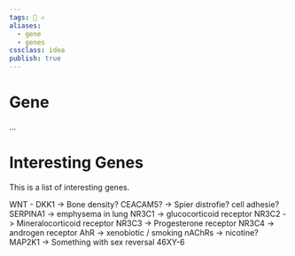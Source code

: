 ```yaml
---
tags: 🏡 ✍️
aliases: 
  - gene
  - genes
cssclass: idea
publish: true
---
```

# Gene
...

# Interesting Genes
This is a list of interesting genes.

WNT - DKK1 -> Bone density?
CEACAM5? -> Spier distrofie? cell adhesie?
SERPINA1 -> emphysema in lung
NR3C1 -> glucocorticoid receptor
NR3C2 -> Mineralocorticoid receptor
NR3C3 -> Progesterone receptor
NR3C4 -> androgen receptor
AhR -> xenobiotic / smoking
nAChRs -> nicotine?
MAP2K1 -> Something with sex reversal 46XY-6
